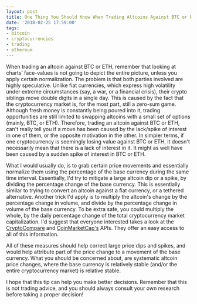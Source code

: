 ```yaml
---
layout: post
title: One Thing You Should Know When Trading Altcoins Against BTC or ETH
date: '2018-02-25 17:59:00'
tags:
- bitcoin
- cryptocurrencies
- trading
- ethereum
---
```


When trading an altcoin against BTC or ETH, remember that looking at charts’ face-values is not going to depict the entire picture, unless you apply certain normalization. The problem is that both parties involved are highly speculative. Unlike fiat currencies, which express high volatility under extreme circumstances (say, a war, or a financial crisis), their crypto siblings move double digits in a single day. This is caused by the fact that the cryptocurrency market is, for the most part, still a zero-sum game. Although fresh money is constantly being poured into it, trading opportunities are still limited to swapping altcoins with a small set of options (mainly, BTC, or ETH). Therefore, trading an altcoin against BTC or ETH, can't really tell you if a move has been caused by the lack/spike of interest in one of them, or the opposite motivation in the other. In simpler terms, if one cryptocurrency is seemingly losing value against BTC or ETH, it doesn't necessarily mean that there is a lack of interest in it. It might as well have been caused by a sudden spike of interest in BTC or ETH.

What I would usually do, is to grab certain price movements and essentially normalize them using the percentage of the base currency during the same time interval. Essentially, I'd try to mitigate a large altcoin dip or a spike, by dividing the percentage change of the base currency.  This is essentially similar to trying to convert an altcoin against a fiat currency, or a tethered alternative. Another trick I'd apply is to multiply the altcoin's change by the percentage change in volume, and divide by the percentage change in volume of the base currency. To be extra safe, you could multiply the whole, by the daily percentage change of the total cryptocurrency market capitalization. I'd suggest that everyone interested takes a look at the [CryptoCompare](https://www.cryptocompare.com/api/) and [CoinMarketCap's](https://coinmarketcap.com/api/) APIs. They offer an easy access to all of this information.

All of these measures should help correct large price dips and spikes, and would help attribute part of the price change to a movement of the base currency. What you should be concerned about, are systematic altcoin price changes, where the base currency is relatively stable (and/or the entire cryptocurrency market) is relative stable.

I hope that this tip can help you make better decisions. Remember that this is not trading advice, and you should always consult your own research before taking a proper decision!
